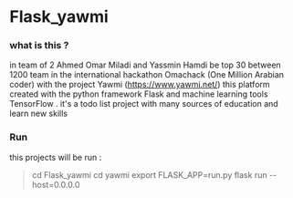 # Flask_yawmi

### what is this ?

in team of 2 Ahmed Omar Miladi and Yassmin Hamdi be top 30 between 1200 team in the international hackathon Omachack
(One Million Arabian coder) with the project Yawmi (https://www.yawmi.net/) this platform created with the python framework 
Flask and machine learning tools TensorFlow . it's a todo list project with many sources of education and learn new skills

### Run

this projects will be run :
> cd Flask_yawmi
> cd yawmi
> export FLASK_APP=run.py
> flask run --host=0.0.0.0